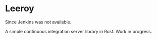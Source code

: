 # Leeroy
Since Jenkins was not available.

A simple continuous integration server library in Rust. Work in progress.
